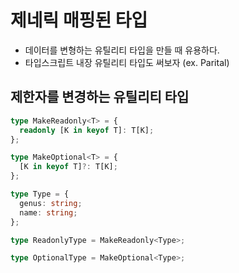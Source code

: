 # 제네릭 매핑된 타입

- 데이터를 변형하는 유틸리티 타입을 만들 때 유용하다.
- 타입스크립트 내장 유틸리티 타입도 써보자 (ex. Parital<T>)

## 제한자를 변경하는 유틸리티 타입

```typescript
type MakeReadonly<T> = {
  readonly [K in keyof T]: T[K];
};

type MakeOptional<T> = {
  [K in keyof T]?: T[K];
};

type Type = {
  genus: string;
  name: string;
};

type ReadonlyType = MakeReadonly<Type>;

type OptionalType = MakeOptional<Type>;
```
